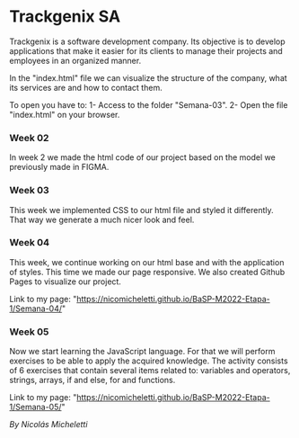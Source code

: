 # Trackgenix SA
Trackgenix is ​​a software development company. Its objective is to develop applications that make it easier for its clients to manage their projects and employees in an organized manner. 

In the "index.html" file we can visualize the structure of the company, what its services are and how to contact them.

To open you have to:
1- Access to the folder "Semana-03".
2- Open the file "index.html" on your browser.

### Week 02
In week 2 we made the html code of our project based on the model we previously made in FIGMA.

### Week 03
This week we implemented CSS to our html file and styled it differently. That way we generate a much nicer look and feel.

### Week 04
This week, we continue working on our html base and with the application of styles. This time we made our page responsive. We also created Github Pages to visualize our project.

Link to my page: "https://nicomicheletti.github.io/BaSP-M2022-Etapa-1/Semana-04/"

### Week 05
Now we start learning the JavaScript language. For that we will perform exercises to be able to apply the acquired knowledge.
The activity consists of 6 exercises that contain several items related to: variables and operators, strings, arrays, if and else, for and functions.

Link to my page: "https://nicomicheletti.github.io/BaSP-M2022-Etapa-1/Semana-05/"

_By Nicolás Micheletti_